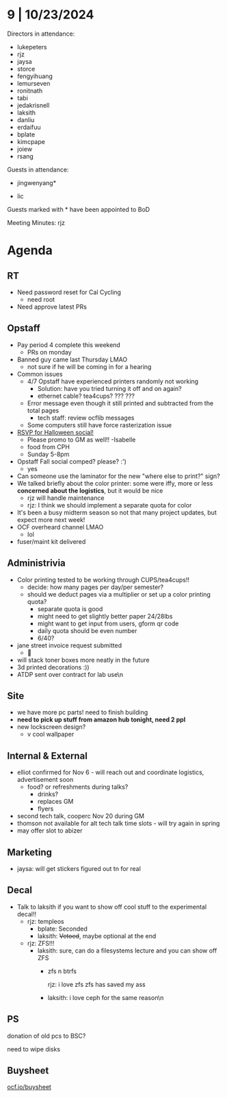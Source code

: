 # 9 | 10/23/2024

Directors in attendance:

* lukepeters
* rjz
* jaysa
* storce
* fengyihuang
* lemurseven
* ronitnath
* tabi
* jedakrisnell
* laksith
* danliu
* erdaifuu
* bplate
* kimcpape
* joiew
* rsang


Guests in attendance:

* jingwenyang\*


* lic

Guests marked with \* have been appointed to BoD


Meeting Minutes: rjz

# Agenda

## RT

* Need password reset for Cal Cycling
  * need root
* Need approve latest PRs


## Opstaff

* Pay period 4 complete this weekend
  * PRs on monday
* Banned guy came last Thursday LMAO
  * not sure if he will be coming in for a hearing
* Common issues
  * 4/7 Opstaff have experienced printers randomly not working
    * Solution: have you tried turning it off and on again?
    * ethernet cable? tea4cups? ??? ???
  * Error message even though it still printed and subtracted from the total pages
    * tech staff: review ocflib messages
  * Some computers still have force rasterization issue
* [RSVP for Halloween social!](https://forms.gle/yQ1QLZAzbwBvgerf8)
  * Please promo to GM as well!! -Isabelle
  * food from CPH
  * Sunday 5-8pm
* Opstaff Fall social comped? please? :')
  * yes
* Can someone use the laminator for the new "where else to print?" sign?
* We talked briefly about the color printer: some were iffy, more or less **concerned about the logistics**, but it would be nice
  * rjz will handle maintenance
  * rjz: I think we should implement a separate quota for color
* It's been a busy midterm season so not that many project updates, but expect more next week!
* OCF overheard channel LMAO
  * lol
* fuser/maint kit delivered

## Administrivia


* Color printing tested to be working through CUPS/tea4cups!!
  * decide: how many pages per day/per semester?
  * should we deduct pages via a multiplier or set up a color printing quota?
    * separate quota is good
    * might need to get slightly better paper 24/28lbs
    * might want to get input from users, gform qr code
    * daily quota should be even number
    * 6/40?
* jane street invoice request submitted
  * :money_mouth_face:
* will stack toner boxes more neatly in the future
* 3d printed decorations :))
* ATDP sent over contract for lab use\n

## Site

* we have more pc parts! need to finish building
* **need to pick up stuff from amazon hub tonight, need 2 ppl**
* new lockscreen design?
  * v cool wallpaper


## Internal & External

* elliot confirmed for Nov 6 - will reach out and coordinate logistics, advertisement soon
  * food? or refreshments during talks?
    * drinks?
    * replaces GM
    * flyers
* second tech talk, cooperc Nov 20 during GM
* thomson not available for alt tech talk time slots - will try again in spring
* may offer slot to abizer

## Marketing

* jaysa: will get stickers figured out tn for real


## Decal

* Talk to laksith if you want to show off cool stuff to the experimental decal!!
  * rjz: templeos
    * bplate: Seconded
    * laksith: ~~Vetoed~~, maybe optional at the end
  * rjz: ZFS!!!
    * laksith: sure, can do a filesystems lecture and you can show off ZFS
      * zfs n btrfs

        rjz: i love zfs zfs has saved my ass
      * laksith: i love ceph for the same reason\n

## PS

donation of old pcs to BSC?

need to wipe disks

## Buysheet

[ocf.io/buysheet](https://ocf.io/buysheet)